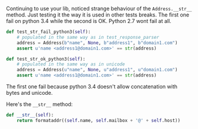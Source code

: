 Continuing to use your lib, noticed strange behaviour of the ```Address.__str__``` method. Just testing it the way it is used in other tests breaks.
The first one fail on python 3.4 while the second is OK. Python 2.7 wont fail at all.

```python
def test_str_fail_python3(self):
    # populated in the same way as in test_response_parser
    address = Address(b"name", None, b"address1", b"domain1.com")
    assert u'name <address1@domain1.com>' == str(address)

def test_str_ok_python3(self):
    # populated in the same way as in unicode
    address = Address(u"name", None, u"address1", u"domain1.com")
    assert u'name <address1@domain1.com>' == str(address)
```

The first one fail because python 3.4 doesn't allow concatenation with bytes and unicode.

Here's the ```__str__``` method:

```python
def __str__(self):
    return formataddr((self.name, self.mailbox + '@' + self.host))
```

